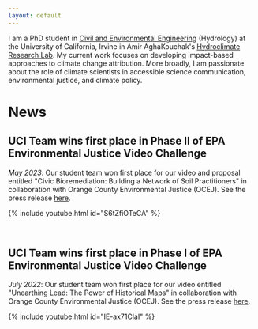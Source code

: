 ```yaml
---
layout: default
---
```


I am a PhD student in [Civil and Environmental Engineering](https://engineering.uci.edu/dept/cee) (Hydrology) at the University of California, Irvine in Amir AghaKouchak's [Hydroclimate Research Lab](https://amir.eng.uci.edu/index.php). My current work focuses on developing impact-based approaches to climate change attribution. More broadly, I am passionate about the role of climate scientists in accessible science communication, environmental justice, and climate policy.

# News
## UCI Team wins first place in Phase II of EPA Environmental Justice Video Challenge
*May 2023*: Our student team won first place for our video and proposal entitled "Civic Bioremediation: Building a Network of Soil Practitioners" in collaboration with Orange County Environmental Justice (OCEJ). See the press release [here](https://www.epa.gov/innovation/phase-2-winners-ej-video-challenge-students).

{% include youtube.html id="S6tZfiOTeCA" %}

<br/>  

## UCI Team wins first place in Phase I of EPA Environmental Justice Video Challenge
*July 2022*: Our student team won first place for our video entitled "Unearthing Lead: The Power of Historical Maps" in collaboration with Orange County Environmental Justice (OCEJ). See the press release [here](https://www.epa.gov/innovation/phase-1-winners-ej-video-challenge-students).

{% include youtube.html id="IE-ax71ClaI" %}

